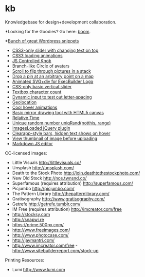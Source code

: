 kb
==

Knowledgebase for design+development collaboration.

*Looking for the Goodies? Go here: [boom](https://github.com/Whiteboard/kb/wiki/Goodies).

*[Bunch of great Wordpress snippets](http://pastebin.com/u/chrismccoy)

- [CSS3-only slider with changing text on top](http://codepen.io/jcutrell/pen/klAmu)
- [CSS3 loading animations](http://codepen.io/jcutrell/pen/JIigd)
- [JS Controlled Knob](http://codepen.io/jcutrell/pen/JxFje)
- [Branch-like Circle of avatars](http://codepen.io/jcutrell/pen/xwqKm)
- [Scroll to flip through pictures in a stack](http://codepen.io/jcutrell/pen/dIJjk)
- [Drop a pin at an arbitrary point on a map](http://codepen.io/jcutrell/pen/KHxEf)
- [Animated SVG+div for ExecBuilder Logo](http://codepen.io/jcutrell/pen/cyxLv)
- [CSS-only basic vertical slider](http://codepen.io/jcutrell/pen/sBnHl)
- [Textbox character count](http://codepen.io/jcutrell/pen/Juayt)
- [Dynamic input to test out letter-spacing](http://codepen.io/jcutrell/pen/vkawF)
- [Geolocation](http://codepen.io/jcutrell/pen/kbtgI)
- [Cool hover animations](http://codepen.io/jcutrell/pen/FEGhy)
- [Basic mirror drawing tool with HTML5 canvas](http://codepen.io/jcutrell/pen/cbEAC)
- [Relative Time](https://gist.github.com/jcutrell/2881523)
- [Unique random number uniqRand(notthis, range)](https://gist.github.com/jcutrell/2703859)
- [ImagesLoaded jQuery plugin](https://github.com/desandro/imagesloaded)
- [Clearapp-style bars, hidden text shows on hover](http://codepen.io/jcutrell/pen/vBzCn)
- [View thumbnail of image before uploading](http://codepen.io/SaraVieira/pen/dFxyz)
- [Markdown JS editor](http://codepen.io/jcutrell/pen/fyjCD)

CC-licensed images:
- Little Visuals http://littlevisuals.co/
- Unsplash http://unsplash.com/
- Death to the Stock Photo http://join.deathtothestockphoto.com/
- New Old Stock http://nos.twnsnd.co/
- Superfamous (requires attribution) http://superfamous.com/
- Picjumbo http://picjumbo.com/
- The Pattern Library http://thepatternlibrary.com/
- Gratisography http://www.gratisography.com/
- Getrefe http://getrefe.tumblr.com/
- IM Free (requires attribution) http://imcreator.com/free
- http://stocksy.com
- http://snapwi.re
- https://prime.500px.com/
- http://www.freeimages.com/
- http://www.photocase.com/
- http://jaymantri.com/
- http://www.imcreator.com/free
-http://www.sitebuilderreport.com/stock-up

Printing Resources:
- Lumi http://www.lumi.com
